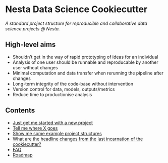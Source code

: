 # Nesta Data Science Cookiecutter

_A standard project structure for reproducible and collaborative data science projects @ Nesta._

## High-level aims

- Shouldn’t get in the way of rapid prototyping of ideas for an individual
- Analysis of one user should be runnable and reproducable by another user without changes
- Minimal computation and data transfer when rerunning the pipeline after changes
- Long-term integrity of the code-base without intervention
- Version control for data, models, outputs/metrics
- Reduce time to productionise analysis

## Contents

- [Just get me started with a new project](quickstart.md)
- [Tell me where X goes](structure.md)
- [Show me some example project structures](examples.md)
- [What are the headline changes from the last incarnation of the cookiecutter?](changes_tldr.md)
- [FAQ](faq.md)
- [Roadmap](roadmap.md)
